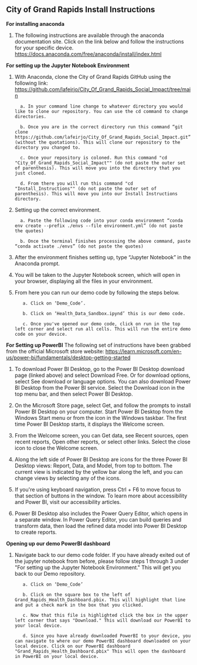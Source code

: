 ## City of Grand Rapids Install Instructions

**For installing anaconda**
1. The following instructions are available through the anaconda documentation site. Click on the link below and follow the instructions for your specific device. https://docs.anaconda.com/free/anaconda/install/index.html

**For setting up the Jupyter Notebook Environment**
1. With Anaconda, clone the City of Grand Rapids GitHub using the following link:    https://github.com/lafeirjo/City_Of_Grand_Rapids_Social_Impact/tree/main

         a. In your command line change to whatever directory you would like to clone our repository. You can use the cd command to change directories.
   
         b. Once you are in the correct directory run this command “git clone https://github.com/lafeirjo/City_Of_Grand_Rapids_Social_Impact.git” (without the quotations). This will clone our repository to the directory you changed to.
   
         c. Once your repository is coloned. Run this command "cd "City_Of_Grand_Rapids_Social_Impact"" (do not paste the outer set of parenthesis). This will move you into the directory that you just cloned. 

         d. From there you will run this command "cd "Install_Instructions"" (do not paste the outer set of parenthesis). This will move you into our Install Instructions directory. 
         
   
2. Setting up the correct environment.

         a. Paste the following code into your conda environment “conda env create --prefix ./envs --file environment.yml” (do not paste the quotes)
   
         b. Once the terminal finishes processing the above command, paste “conda activate ./envs” (do not paste the quotes)

3. After the environment finishes setting up, type “Jupyter Notebook” in the Anaconda prompt.

4. You will be taken to the Jupyter Notebook screen, which will open in your browser, displaying all the files in your environment.

5. From here you can run our demo code by following the steps below.

          a. Click on ‘Demo_Code’.
     
          b. Click on ‘Health_Data_Sandbox.ipynd’ this is our demo code.
    
          c. Once you've opened our demo code, click on run in the top left corner and select run all cells. This will run the entire demo code on your device.
   
**For Setting up PowerBI**
The following set of instructions have been grabbed from the official Microsoft store website: 
https://learn.microsoft.com/en-us/power-bi/fundamentals/desktop-getting-started

1. To download Power BI Desktop, go to the Power BI Desktop download page (linked above) and select Download Free. Or for download options, select See download or language options. You can also download Power BI Desktop from the Power BI service. Select the Download icon in the top menu bar, and then select Power BI Desktop.

2. On the Microsoft Store page, select Get, and follow the prompts to install Power BI Desktop on your computer. Start Power BI Desktop from the Windows Start menu or from the icon in the Windows taskbar. The first time Power BI Desktop starts, it displays the Welcome screen.

3. From the Welcome screen, you can Get data, see Recent sources, open recent reports, Open other reports, or select other links. Select the close icon to close the Welcome screen.

4. Along the left side of Power BI Desktop are icons for the three Power BI Desktop views: Report, Data, and Model, from top to bottom. The current view is indicated by the yellow bar along the left, and you can change views by selecting any of the icons.

5. If you're using keyboard navigation, press Ctrl + F6 to move focus to that section of buttons in the window. To learn more about accessibility and Power BI, visit our accessibility articles.

6. Power BI Desktop also includes the Power Query Editor, which opens in a separate window. In Power Query Editor, you can build queries and transform data, then load the refined data model into Power BI Desktop to create reports.

**Opening up our demo PowerBI dashboard**
1. Navigate back to our demo code folder. If you have already exited out of the jupyter notebook from before, please follow steps 1 through 3 under "For setting up the Jupyter Notebook Environment." This will get you back to our Demo repository.

          a. Click on ‘Demo_Code’

          b. Click on the square box to the left of Grand_Rapids_Health_Dashboard.pbix. This will highlight that line and put a check mark in the box that you clicked.

          c. Now that this file is highlighted click the box in the upper left corner that says "Download." This will download our PowerBI to your local device.

          d. Since you have already downloaded PowerBI to your device, you can navigate to where our demo PowerBI dashboard downloaded on your local device. Click on our PowerBI dashboard "Grand_Rapids_Health_Dashboard.pbix" This will open the dashboard in PowerBI on your local device. 
   
